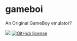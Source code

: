 # gameboi
An Original GameBoy emulator?

![](https://github.com/emrsmsrli/gameboi/workflows/Gameboy%20CI/badge.svg)
[![GitHub license](https://img.shields.io/github/license/Naereen/StrapDown.js.svg)](https://github.com/emrsmsrli/gameboi/blob/master/LICENSE)
